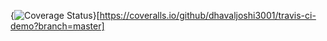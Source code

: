 {<img src="https://coveralls.io/repos/github/dhavaljoshi3001/travis-ci-demo/badge.svg?branch=master" alt="Coverage Status" />}[https://coveralls.io/github/dhavaljoshi3001/travis-ci-demo?branch=master]
